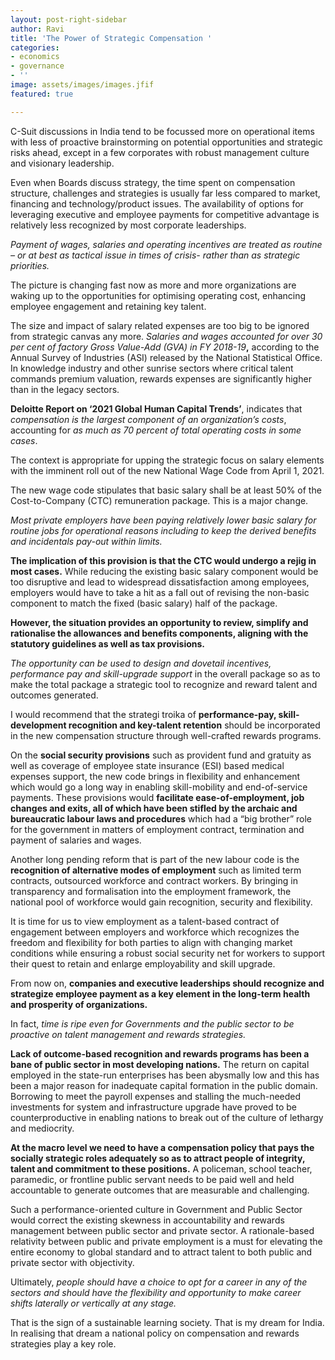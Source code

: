 ```yaml
---
layout: post-right-sidebar
author: Ravi
title: 'The Power of Strategic Compensation '
categories:
- economics
- governance
- ''
image: assets/images/images.jfif
featured: true

---
```

C-Suit discussions in India tend to be focussed more on operational items with less of proactive brainstorming on potential opportunities and strategic risks ahead, except in a few corporates with robust management culture and visionary leadership.

Even when Boards discuss strategy, the time spent on compensation structure, challenges and strategies is usually far less compared to market, financing and technology/product issues. The availability of options for leveraging executive and employee payments for competitive advantage is relatively less recognized by most corporate leaderships.

_Payment of wages, salaries and operating incentives are treated as routine – or at best as tactical issue in times of crisis- rather than as strategic priorities._

The picture is changing fast now as more and more organizations are waking up to the opportunities for optimising operating cost, enhancing employee engagement and retaining key talent.

The size and impact of salary related expenses are too big to be ignored from strategic canvas any more. _Salaries and wages accounted for over 30 per cent of factory Gross Value-Add (GVA) in FY 2018-19_**,** according to the Annual Survey of Industries (ASI) released by the National Statistical Office. In knowledge industry and other sunrise sectors where critical talent commands premium valuation, rewards expenses are significantly higher than in the legacy sectors.

**Deloitte Report on ‘2021 Global Human Capital Trends’**, indicates that _compensation is the largest component of an organization’s costs_, accounting for _as much as 70 percent of total operating costs in some cases_.

The context is appropriate for upping the strategic focus on salary elements with the imminent roll out of the new National Wage Code from April 1, 2021.

The new wage code stipulates that basic salary shall be at least 50% of the Cost-to-Company (CTC) remuneration package. This is a major change.

_Most private employers have been paying relatively lower basic salary for routine jobs for operational reasons including to keep the derived benefits and incidentals pay-out within limits._

**The implication of this provision is that the CTC would undergo a rejig in most cases.** While reducing the existing basic salary component would be too disruptive and lead to widespread dissatisfaction among employees, employers would have to take a hit as a fall out of revising the non-basic component to match the fixed (basic salary) half of the package.

**However, the situation provides an opportunity to review, simplify and rationalise the allowances and benefits components, aligning with the statutory guidelines as well as tax provisions.**

_The opportunity can be used to design and dovetail incentives, performance pay and skill-upgrade support_ in the overall package so as to make the total package a strategic tool to recognize and reward talent and outcomes generated.

I would recommend that the strategi troika of **performance-pay, skill-development recognition and key-talent retention** should be incorporated in the new compensation structure through well-crafted rewards programs.

On the **social security provisions** such as provident fund and gratuity as well as coverage of employee state insurance (ESI) based medical expenses support, the new code brings in flexibility and enhancement which would go a long way in enabling skill-mobility and end-of-service payments. These provisions would **facilitate ease-of-employment, job changes and exits, all of which have been stifled by the archaic and bureaucratic labour laws and procedures** which had a “big brother” role for the government in matters of employment contract, termination and payment of salaries and wages.

Another long pending reform that is part of the new labour code is the **recognition of alternative modes of employment** such as limited term contracts, outsourced workforce and contract workers. By bringing in transparency and formalisation into the employment framework, the national pool of workforce would gain recognition, security and flexibility.

It is time for us to view employment as a talent-based contract of engagement between employers and workforce which recognizes the freedom and flexibility for both parties to align with changing market conditions while ensuring a robust social security net for workers to support their quest to retain and enlarge employability and skill upgrade.

From now on, **companies and executive leaderships should recognize and strategize employee payment as a key element in the long-term health and prosperity of organizations.**

In fact, _time is ripe even for Governments and the public sector to be proactive on talent management and rewards strategies._

**Lack of outcome-based recognition and rewards programs has been a bane of public sector in most developing nations.** The return on capital employed in the state-run enterprises has been abysmally low and this has been a major reason for inadequate capital formation in the public domain. Borrowing to meet the payroll expenses and stalling the much-needed investments for system and infrastructure upgrade have proved to be counterproductive in enabling nations to break out of the culture of lethargy and mediocrity.

**At the macro level we need to have a compensation policy that pays the socially strategic roles adequately so as to attract people of integrity, talent and commitment to these positions.** A policeman, school teacher, paramedic, or frontline public servant needs to be paid well and held accountable to generate outcomes that are measurable and challenging.

Such a performance-oriented culture in Government and Public Sector would correct the existing skewness in accountability and rewards management between public sector and private sector. A rationale-based relativity between public and private employment is a must for elevating the entire economy to global standard and to attract talent to both public and private sector with objectivity.

Ultimately, _people should have a choice to opt for a career in any of the sectors and should have the flexibility and opportunity to make career shifts laterally or vertically at any stage._

That is the sign of a sustainable learning society. That is my dream for India. In realising that dream a national policy on compensation and rewards strategies play a key role.